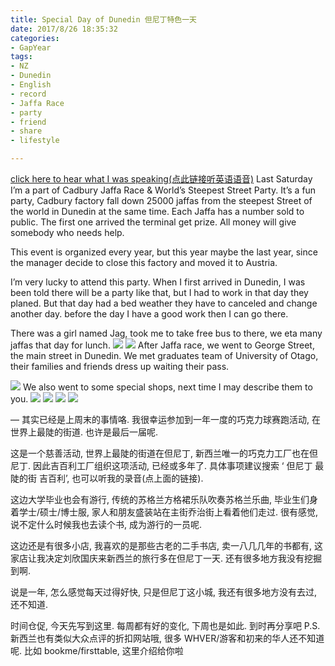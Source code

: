 ```yaml
---
title: Special Day of Dunedin 但尼丁特色一天
date: 2017/8/26 18:35:32
categories: 
- GapYear
tags:
- NZ
- Dunedin
- English 
- record
- Jaffa Race
- party
- friend
- share
- lifestyle

---
```


[click here to hear what I was speaking(点此链接听英语语音)][1]
Last Saturday I’m a part of Cadbury Jaffa Race & World’s Steepest Street Party. It’s a fun party, Cadbury factory fall down 25000 jaffas from the steepest Street of the world in Dunedin at the same time. Each Jaffa has a number sold to public. The first one arrived the terminal get prize. All money will give somebody who needs help.
 
This event is organized every year, but this year maybe the last year, since the manager decide to close this factory and moved it to Austria.

I’m very lucky to attend this party.  When I first arrived in Dunedin, I was been told there will be a party like that, but I had to work in that day they planed. But that day had a bed weather they have to canceled and change another day. before the day I have a good work then I can go there. 

There was a girl named Jag, took me to take free bus to there, we eta many jaffas that day for lunch. 
![][image-1]
![][image-2]
After Jaffa race, we went to George Street, the main street in Dunedin. We met graduates team of University of Otago, their families and friends dress up waiting their pass. 

![][image-3]
We also went to some special shops, next time I may describe them to you. 
![][image-4]
![][image-5]
![][image-6]
![][image-7]

—
其实已经是上周末的事情咯. 我很幸运参加到一年一度的巧克力球赛跑活动, 在世界上最陡的街道. 也许是最后一届呢. 

这是一个慈善活动, 世界上最陡的街道在但尼丁, 新西兰唯一的巧克力工厂也在但尼丁. 因此吉百利工厂组织这项活动, 已经或多年了. 具体事项建议搜索 ‘ 但尼丁 最陡的街 吉百利’, 也可以听我的录音(点上面的链接). 

这边大学毕业也会有游行, 传统的苏格兰方格裙乐队吹奏苏格兰乐曲, 毕业生们身着学士/硕士/博士服, 家人和朋友盛装站在主街乔治街上看着他们走过. 很有感觉, 说不定什么时候我也去读个书, 成为游行的一员呢. 

这边还是有很多小店, 我喜欢的是那些古老的二手书店, 卖一八几几年的书都有, 这家店让我决定刘欣国庆来新西兰的旅行多在但尼丁一天. 还有很多地方我没有挖掘到啊. 

说是一年, 怎么感觉每天过得好快, 只是但尼丁这小城, 我还有很多地方没有去过, 还不知道. 

时间仓促, 今天先写到这里. 每周都有好的变化, 下周也是如此. 到时再分享吧
P.S. 新西兰也有类似大众点评的折扣网站哦, 很多 WHVER/游客和初来的华人还不知道呢. 比如 bookme/firsttable, 这里介绍给你啦



[1]:	https://www.lizhi.fm/2040956/2620595165221732870

[image-1]:	https://ws2.sinaimg.cn/large/006tKfTcgy1fisl58noxtj30qo0zk422.jpg
[image-2]:	https://ws1.sinaimg.cn/large/006tKfTcgy1fisl57hascj30qo0zk42q.jpg
[image-3]:	https://ws2.sinaimg.cn/large/006tKfTcgy1fisl55pxybj30zk0qotek.jpg
[image-4]:	https://ws2.sinaimg.cn/large/006tKfTcgy1fisl544o7lj30zk0qotbp.jpg
[image-5]:	https://ws4.sinaimg.cn/large/006tKfTcgy1fisl51il5gj30zk0qo78e.jpg
[image-6]:	https://ws2.sinaimg.cn/large/006tKfTcgy1fisl5032vpj30zk0qoag1.jpg
[image-7]:	https://ws4.sinaimg.cn/large/006tKfTcgy1fisl4y4lq9j30qo0zkwjg.jpg